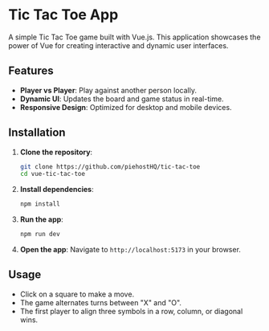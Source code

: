 # Tic Tac Toe App

A simple Tic Tac Toe game built with Vue.js. This application showcases the power of Vue for creating interactive and dynamic user interfaces.

## Features

- **Player vs Player**: Play against another person locally.
- **Dynamic UI**: Updates the board and game status in real-time.
- **Responsive Design**: Optimized for desktop and mobile devices.


## Installation

1. **Clone the repository**:
    ```bash
    git clone https://github.com/piehostHQ/tic-tac-toe
    cd vue-tic-tac-toe
    ```

2. **Install dependencies**:
    ```bash
    npm install
    ```

3. **Run the app**:
    ```bash
    npm run dev
    ```

4. **Open the app**:
    Navigate to `http://localhost:5173` in your browser.

## Usage

- Click on a square to make a move.
- The game alternates turns between "X" and "O".
- The first player to align three symbols in a row, column, or diagonal wins.
